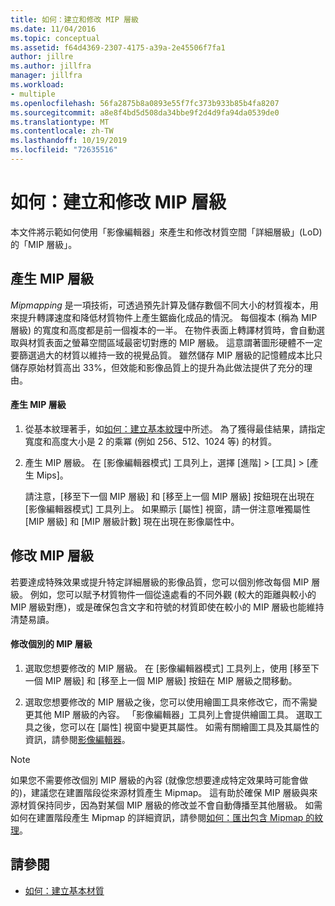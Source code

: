 ```yaml
---
title: 如何：建立和修改 MIP 層級
ms.date: 11/04/2016
ms.topic: conceptual
ms.assetid: f64d4369-2307-4175-a39a-2e45506f7fa1
author: jillre
ms.author: jillfra
manager: jillfra
ms.workload:
- multiple
ms.openlocfilehash: 56fa2875b8a0893e55f7fc373b933b85b4fa8207
ms.sourcegitcommit: a8e8f4bd5d508da34bbe9f2d4d9fa94da0539de0
ms.translationtype: MT
ms.contentlocale: zh-TW
ms.lasthandoff: 10/19/2019
ms.locfileid: "72635516"
---
```

# <a name="how-to-create-and-modify-mip-levels"></a>如何：建立和修改 MIP 層級
本文件將示範如何使用「影像編輯器」來產生和修改材質空間「詳細層級」(LoD) 的「MIP 層級」。

## <a name="generating-mip-levels"></a>產生 MIP 層級
*Mipmapping* 是一項技術，可透過預先計算及儲存數個不同大小的材質複本，用來提升轉譯速度和降低材質物件上產生鋸齒化成品的情況。 每個複本 (稱為 MIP 層級) 的寬度和高度都是前一個複本的一半。 在物件表面上轉譯材質時，會自動選取與材質表面之螢幕空間區域最密切對應的 MIP 層級。 這意謂著圖形硬體不一定要篩選過大的材質以維持一致的視覺品質。 雖然儲存 MIP 層級的記憶體成本比只儲存原始材質高出 33%，但效能和影像品質上的提升為此做法提供了充分的理由。

#### <a name="to-generate-mip-levels"></a>產生 MIP 層級

1. 從基本紋理著手，如[如何：建立基本紋理](../designers/how-to-create-a-basic-texture.md)中所述。 為了獲得最佳結果，請指定寬度和高度大小是 2 的乘冪 (例如 256、512、1024 等) 的材質。

2. 產生 MIP 層級。 在 [影像編輯器模式] 工具列上，選擇 [進階] > [工具] > [產生 Mips]。

     請注意，[移至下一個 MIP 層級] 和 [移至上一個 MIP 層級] 按鈕現在出現在 [影像編輯器模式] 工具列上。 如果顯示 [屬性] 視窗，請一併注意唯獨屬性 [MIP 層級] 和 [MIP 層級計數] 現在出現在影像屬性中。

## <a name="modifying-mip-levels"></a>修改 MIP 層級
若要達成特殊效果或提升特定詳細層級的影像品質，您可以個別修改每個 MIP 層級。 例如，您可以賦予材質物件一個從遠處看的不同外觀 (較大的距離與較小的 MIP 層級對應)，或是確保包含文字和符號的材質即使在較小的 MIP 層級也能維持清楚易讀。

#### <a name="to-modify-an-individual-mip-level"></a>修改個別的 MIP 層級

1. 選取您想要修改的 MIP 層級。 在 [影像編輯器模式] 工具列上，使用 [移至下一個 MIP 層級] 和 [移至上一個 MIP 層級] 按鈕在 MIP 層級之間移動。

2. 選取您想要修改的 MIP 層級之後，您可以使用繪圖工具來修改它，而不需變更其他 MIP 層級的內容。 「影像編輯器」工具列上會提供繪圖工具。 選取工具之後，您可以在 [屬性] 視窗中變更其屬性。 如需有關繪圖工具及其屬性的資訊，請參閱[影像編輯器](../designers/image-editor.md)。

> [!NOTE]
> 如果您不需要修改個別 MIP 層級的內容 (就像您想要達成特定效果時可能會做的)，建議您在建置階段從來源材質產生 Mipmap。 這有助於確保 MIP 層級與來源材質保持同步，因為對某個 MIP 層級的修改並不會自動傳播至其他層級。 如需如何在建置階段產生 Mipmap 的詳細資訊，請參閱[如何：匯出包含 Mipmap 的紋理](../designers/how-to-export-a-texture-that-contains-mipmaps.md)。

## <a name="see-also"></a>請參閱

- [如何：建立基本材質](../designers/how-to-create-a-basic-texture.md)